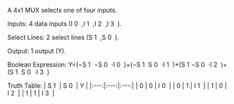 A 4x1 MUX selects one of four inputs.

Inputs: 4 data inputs (I 
0
​
 ,I 
1
​
 ,I 
2
​
 ,I 
3
​
 ).

Select Lines: 2 select lines (S 
1
​
 ,S 
0
​
 ).

Output: 1 output (Y).

Boolean Expression: Y=(¬S 
1
​
 ¬S 
0
​
 ⋅I 
0
​
 )+(¬S 
1
​
 S 
0
​
 ⋅I 
1
​
 )+(S 
1
​
 ¬S 
0
​
 ⋅I 
2
​
 )+(S 
1
​
 S 
0
​
 ⋅I 
3
​
 )

Truth Table:
| S 
1
​
  | S 
0
​
  | Y |
|:---:|:---:|:---:|
| 0 | 0 | I 
0
​
  |
| 0 | 1 | I 
1
​
  |
| 1 | 0 | I 
2
​
  |
| 1 | 1 | I 
3
​
  |

